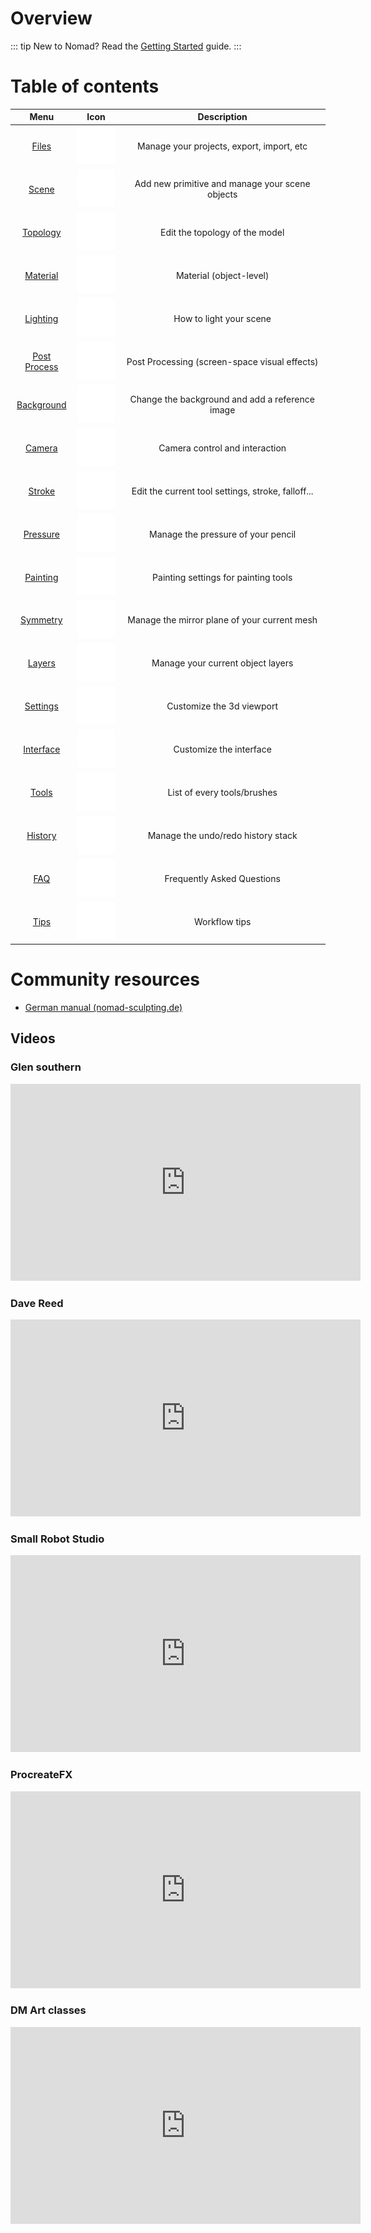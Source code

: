 # Overview

<!-- [[toc]] -->

<!-- 
::: tip
This is a tip
:::

::: warning
This is a warning
:::

::: danger Error
This is a dangerous warning
:::

::: details
This is a details block, which does not work in IE / Edge
:::
-->

::: tip New to Nomad?
Read the [Getting Started](gettingstarted.md) guide.
:::


# Table of contents

| Menu                           | Icon                         | Description                                        |
| :----------------------------: | :--------------------------: | :------------------------------------------------: |
| [Files](files.md)              | ![](./icons/open.png)        | Manage your projects, export, import, etc          |
| [Scene](scene.md)              | ![](./icons/scene.png)       | Add new primitive and manage your scene objects    |
| [Topology](topology.md)        | ![](./icons/multires.png)    | Edit the topology of the model                     |
| [Material](material.md)        | ![](./icons/material.png)    | Material (object-level)                            |
| [Lighting](lighting.md)        | ![](./icons/sun.png)         | How to light your scene                            |
| [Post Process](postprocess.md) | ![](./icons/postprocess.png) | Post Processing (screen-space visual effects)      |
| [Background](background.md)    | ![](./icons/image.png)       | Change the background and add a reference image    |
| [Camera](camera.md)            | ![](./icons/camera.png)      | Camera control and interaction                     |
| [Stroke](stroke.md)            | ![](./icons/pencil.png)      | Edit the current tool settings, stroke, falloff... |
| [Pressure](pressure.md)        | ![](./icons/pressure.png)    | Manage the pressure of your pencil                 |
| [Painting](painting.md)	     | ![](./icons/paint.png)       | Painting settings for painting tools               |
| [Symmetry](symmetry.md)        | ![](./icons/symmetry.png)    | Manage the mirror plane of your current mesh       |
| [Layers](layers.md)            | ![](./icons/layer.png)       | Manage your current object layers                  |
| [Settings](settings.md)        | ![](./icons/cog.png)         | Customize the 3d viewport                          |
| [Interface](interface.md)      | ![](./icons/interface.png)   | Customize the interface                            |
| [Tools](tools.md)              | ![](./icons/toolbox.png)     | List of every tools/brushes                        |
| [History](history.md)          | ![](./icons/history.png)     | Manage the undo/redo history stack                 |
| [FAQ](faq.md)                  | ![](./icons/faq.png)         | Frequently Asked Questions                         |
| [Tips](tips.md)                | ![](./icons/manual.png)      | Workflow tips                                      |

# Community resources

- [German manual (nomad-sculpting.de)](https://nomad-sculpting.de/nomad-sculpt/handbuch/)

## Videos

### Glen southern
<div class="video-responsive">
<iframe width="560" height="315" src="https://www.youtube.com/embed/0Mj_yietOKI?si=-XhtDM-oZcMRAfnJ" title="YouTube video player" frameborder="0" allow="accelerometer; autoplay; clipboard-write; encrypted-media; gyroscope; picture-in-picture; web-share" allowfullscreen></iframe>
</div>

### Dave Reed
<div class="video-responsive">
<iframe width="560" height="315" src="https://www.youtube.com/embed/Jm18bkWsAW0?si=Hnt3tdsRf_doFdZq" title="YouTube video player" frameborder="0" allow="accelerometer; autoplay; clipboard-write; encrypted-media; gyroscope; picture-in-picture; web-share" allowfullscreen></iframe>
</div>

###  Small Robot Studio
<div class="video-responsive">
<iframe width="560" height="315" src="https://www.youtube.com/embed/vw3qpp81rF0?si=xs0Thy6kEGvHVi3q" title="YouTube video player" frameborder="0" allow="accelerometer; autoplay; clipboard-write; encrypted-media; gyroscope; picture-in-picture; web-share" allowfullscreen></iframe>
</div>

### ProcreateFX
<div class="video-responsive">
<iframe width="560" height="315" src="https://www.youtube.com/embed/BPw16T6Ayck?si=q2WlYGp63OpukkuU" title="YouTube video player" frameborder="0" allow="accelerometer; autoplay; clipboard-write; encrypted-media; gyroscope; picture-in-picture; web-share" allowfullscreen></iframe>
</div>

### DM Art classes
<div class="video-responsive">
<iframe width="560" height="315" src="https://www.youtube.com/embed/5VO0ZqyopGo?si=rtOLMvjwjCfPsdb4" title="YouTube video player" frameborder="0" allow="accelerometer; autoplay; clipboard-write; encrypted-media; gyroscope; picture-in-picture; web-share" allowfullscreen></iframe>
</div>
